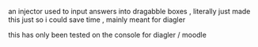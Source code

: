 an injector used to input answers into dragabble boxes , literally just made this just so i could save time , mainly meant for diagler 

this has only been tested on the console for diagler / moodle 
